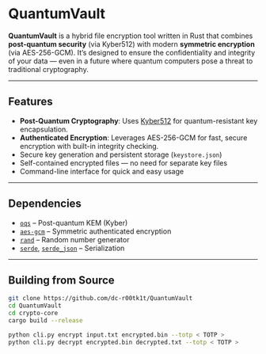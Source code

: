 #  QuantumVault

**QuantumVault** is a hybrid file encryption tool written in Rust that combines **post-quantum security** (via Kyber512) with modern **symmetric encryption** (via AES-256-GCM). It’s designed to ensure the confidentiality and integrity of your data — even in a future where quantum computers pose a threat to traditional cryptography.

---

##  Features

-  **Post-Quantum Cryptography**: Uses [Kyber512](https://pq-crystals.org/kyber/) for quantum-resistant key encapsulation.
-  **Authenticated Encryption**: Leverages AES-256-GCM for fast, secure encryption with built-in integrity checking.
-  Secure key generation and persistent storage (`keystore.json`)
-  Self-contained encrypted files — no need for separate key files
-  Command-line interface for quick and easy usage

---

##  Dependencies

- [`oqs`](https://crates.io/crates/oqs) – Post-quantum KEM (Kyber)
- [`aes-gcm`](https://crates.io/crates/aes-gcm) – Symmetric authenticated encryption
- [`rand`](https://crates.io/crates/rand) – Random number generator
- [`serde`](https://crates.io/crates/serde), [`serde_json`](https://crates.io/crates/serde_json) – Serialization

---

##  Building from Source

```bash
git clone https://github.com/dc-r00tk1t/QuantumVault
cd QuantumVault
cd crypto-core
cargo build --release

python cli.py encrypt input.txt encrypted.bin --totp < TOTP >
python cli.py decrypt encrypted.bin decrypted.txt --totp < TOTP >